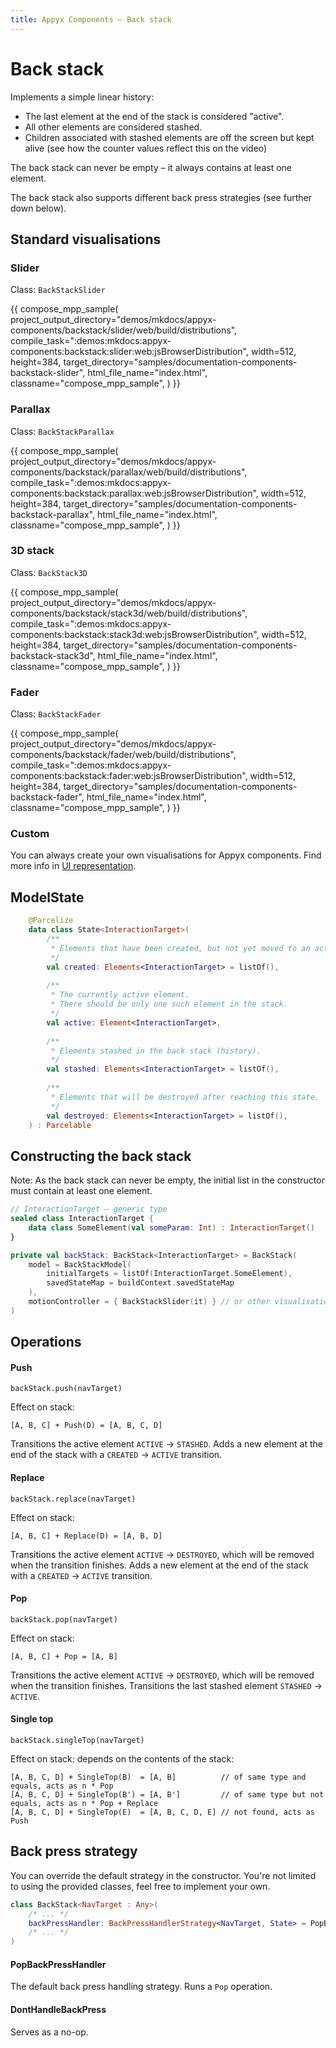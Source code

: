 ```yaml
---
title: Appyx Components – Back stack
---
```


# Back stack

Implements a simple linear history:

- The last element at the end of the stack is considered "active".
- All other elements are considered stashed.
- Children associated with stashed elements are off the screen but kept alive (see how the counter values reflect this on the video)

The back stack can never be empty – it always contains at least one element.

The back stack also supports different back press strategies (see further down below).


## Standard visualisations

### Slider

Class: `BackStackSlider`

{{
    compose_mpp_sample(
        project_output_directory="demos/mkdocs/appyx-components/backstack/slider/web/build/distributions",
        compile_task=":demos:mkdocs:appyx-components:backstack:slider:web:jsBrowserDistribution",
        width=512,
        height=384,
        target_directory="samples/documentation-components-backstack-slider",
        html_file_name="index.html",
        classname="compose_mpp_sample",
    )
}}

### Parallax

Class: `BackStackParallax`

{{
    compose_mpp_sample(
        project_output_directory="demos/mkdocs/appyx-components/backstack/parallax/web/build/distributions",
        compile_task=":demos:mkdocs:appyx-components:backstack:parallax:web:jsBrowserDistribution",
        width=512,
        height=384,
        target_directory="samples/documentation-components-backstack-parallax",
        html_file_name="index.html",
        classname="compose_mpp_sample",
    )
}}

### 3D stack

Class: `BackStack3D`

{{
    compose_mpp_sample(
        project_output_directory="demos/mkdocs/appyx-components/backstack/stack3d/web/build/distributions",
        compile_task=":demos:mkdocs:appyx-components:backstack:stack3d:web:jsBrowserDistribution",
        width=512,
        height=384,
        target_directory="samples/documentation-components-backstack-stack3d",
        html_file_name="index.html",
        classname="compose_mpp_sample",
    )
}}

### Fader

Class: `BackStackFader`

{{
    compose_mpp_sample(
        project_output_directory="demos/mkdocs/appyx-components/backstack/fader/web/build/distributions",
        compile_task=":demos:mkdocs:appyx-components:backstack:fader:web:jsBrowserDistribution",
        width=512,
        height=384,
        target_directory="samples/documentation-components-backstack-fader",
        html_file_name="index.html",
        classname="compose_mpp_sample",
    )
}}

### Custom

You can always create your own visualisations for Appyx components. Find more info in [UI representation](../interactions/ui-representation.md).



## ModelState

```kotlin
    @Parcelize
    data class State<InteractionTarget>(
        /**
         * Elements that have been created, but not yet moved to an active state
         */
        val created: Elements<InteractionTarget> = listOf(),
    
        /**
         * The currently active element.
         * There should be only one such element in the stack.
         */
        val active: Element<InteractionTarget>,
    
        /**
         * Elements stashed in the back stack (history).
         */
        val stashed: Elements<InteractionTarget> = listOf(),
    
        /**
         * Elements that will be destroyed after reaching this state.
         */
        val destroyed: Elements<InteractionTarget> = listOf(),
    ) : Parcelable
```

## Constructing the back stack

Note: As the back stack can never be empty, the initial list in the constructor must contain at 
least one element.

```kotlin
// InteractionTarget – generic type
sealed class InteractionTarget {
    data class SomeElement(val someParam: Int) : InteractionTarget()
}

private val backStack: BackStack<InteractionTarget> = BackStack(
    model = BackStackModel(
        initialTargets = listOf(InteractionTarget.SomeElement),
        savedStateMap = buildContext.savedStateMap
    ),
    motionController = { BackStackSlider(it) } // or other visualisations 
)
```

## Operations

#### Push

`backStack.push(navTarget)`

Effect on stack:
```
[A, B, C] + Push(D) = [A, B, C, D]
```

Transitions the active element `ACTIVE` -> `STASHED`.
Adds a new element at the end of the stack with a `CREATED` -> `ACTIVE` transition.


#### Replace

`backStack.replace(navTarget)`

Effect on stack:
```
[A, B, C] + Replace(D) = [A, B, D]
```

Transitions the active element `ACTIVE` -> `DESTROYED`, which will be removed when the transition finishes.
Adds a new element at the end of the stack with a `CREATED` -> `ACTIVE` transition.


#### Pop

`backStack.pop(navTarget)`

Effect on stack:
```
[A, B, C] + Pop = [A, B]
```

Transitions the active element `ACTIVE` -> `DESTROYED`, which will be removed when the transition finishes.
Transitions the last stashed element `STASHED` -> `ACTIVE`.


#### Single top

`backStack.singleTop(navTarget)`

Effect on stack: depends on the contents of the stack:

```
[A, B, C, D] + SingleTop(B)  = [A, B]          // of same type and equals, acts as n * Pop
[A, B, C, D] + SingleTop(B') = [A, B']         // of same type but not equals, acts as n * Pop + Replace
[A, B, C, D] + SingleTop(E)  = [A, B, C, D, E] // not found, acts as Push
```


## Back press strategy

You can override the default strategy in the constructor. You're not limited to using the provided classes, feel free to implement your own.

```kotlin
class BackStack<NavTarget : Any>(
    /* ... */
    backPressHandler: BackPressHandlerStrategy<NavTarget, State> = PopBackPressHandler(),
    /* ... */
) 
```

#### PopBackPressHandler

The default back press handling strategy. Runs a `Pop` operation.

#### DontHandleBackPress

Serves as a no-op.

